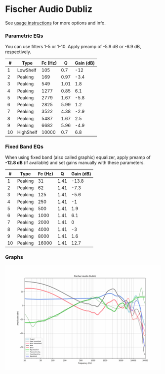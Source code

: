 # Fischer Audio Dubliz
See [usage instructions](https://github.com/jaakkopasanen/AutoEq#usage) for more options and info.

### Parametric EQs
You can use filters 1-5 or 1-10. Apply preamp of -5.9 dB or -6.9 dB, respectively.

|   # | Type      |   Fc (Hz) |    Q |   Gain (dB) |
|-----|-----------|-----------|------|-------------|
|   1 | LowShelf  |       105 | 0.7  |       -12   |
|   2 | Peaking   |       169 | 0.97 |        -3.4 |
|   3 | Peaking   |       549 | 1.01 |         1.8 |
|   4 | Peaking   |      1277 | 0.85 |         6.1 |
|   5 | Peaking   |      2779 | 1.67 |        -5.8 |
|   6 | Peaking   |      2825 | 5.99 |         1.2 |
|   7 | Peaking   |      3522 | 4.38 |        -2.9 |
|   8 | Peaking   |      5487 | 1.67 |         2.5 |
|   9 | Peaking   |      6682 | 5.96 |        -4.9 |
|  10 | HighShelf |     10000 | 0.7  |         6.8 |

### Fixed Band EQs
When using fixed band (also called graphic) equalizer, apply preamp of **-12.8 dB** (if available) and set gains manually with these parameters.

|   # | Type    |   Fc (Hz) |    Q |   Gain (dB) |
|-----|---------|-----------|------|-------------|
|   1 | Peaking |        31 | 1.41 |       -13.8 |
|   2 | Peaking |        62 | 1.41 |        -7.3 |
|   3 | Peaking |       125 | 1.41 |        -5.6 |
|   4 | Peaking |       250 | 1.41 |        -1   |
|   5 | Peaking |       500 | 1.41 |         1.9 |
|   6 | Peaking |      1000 | 1.41 |         6.1 |
|   7 | Peaking |      2000 | 1.41 |         0   |
|   8 | Peaking |      4000 | 1.41 |        -3   |
|   9 | Peaking |      8000 | 1.41 |         1.6 |
|  10 | Peaking |     16000 | 1.41 |        12.7 |

### Graphs
![](./Fischer%20Audio%20Dubliz.png)
